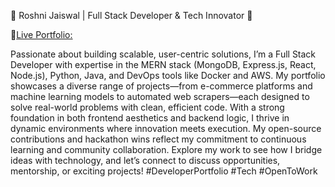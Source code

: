 🚀 Roshni Jaiswal | Full Stack Developer & Tech Innovator 🌟

🔗[Live Portfolio: ](https://roshnijaiswal70489.github.io/MyPortfolioWebsite/)

Passionate about building scalable, user-centric solutions, I’m a Full Stack Developer with expertise in the MERN stack (MongoDB, Express.js, React, Node.js), Python, Java, and DevOps tools like Docker and AWS. My portfolio showcases a diverse range of projects—from e-commerce platforms and machine learning models to automated web scrapers—each designed to solve real-world problems with clean, efficient code. With a strong foundation in both frontend aesthetics and backend logic, I thrive in dynamic environments where innovation meets execution. My open-source contributions and hackathon wins reflect my commitment to continuous learning and community collaboration. Explore my work to see how I bridge ideas with technology, and let’s connect to discuss opportunities, mentorship, or exciting projects!  #DeveloperPortfolio #Tech #OpenToWork

